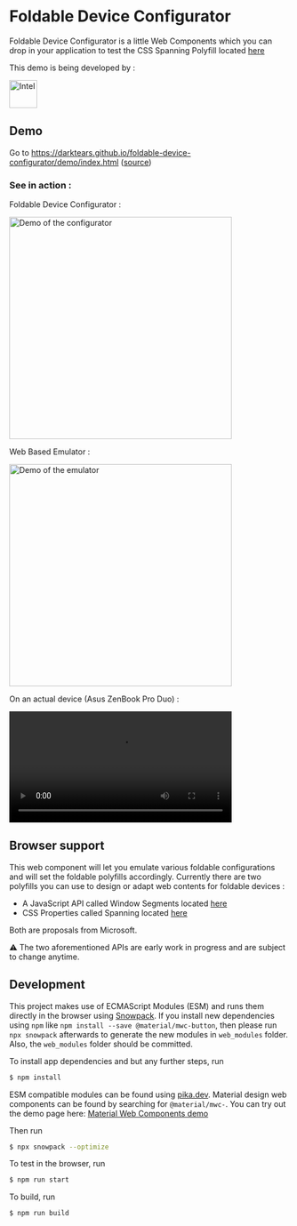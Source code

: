 # Foldable Device Configurator

Foldable Device Configurator is a little Web Components which you can drop in your application to test
the CSS Spanning Polyfill located [here](https://github.com/zouhir/spanning-css-polyfill)

This demo is being developed by :


<img src="https://upload.wikimedia.org/wikipedia/commons/thumb/c/c9/Intel-logo.svg/200px-Intel-logo.svg.png" alt="Intel" style="width:50px;"/>

## Demo

Go to https://darktears.github.io/foldable-device-configurator/demo/index.html ([source](https://github.com/darktears/foldable-device-configurator/tree/master/demo))

### See in action :

Foldable Device Configurator :

<img src="images/foldable-device-configurator.gif" alt="Demo of the configurator" style="width:400px;"/>

Web Based Emulator :

<img src="images/web-emulator.gif" alt="Demo of the emulator" style="width:400px;"/>

On an actual device (Asus ZenBook Pro Duo) :

<video src="images/zenbook.mp4" autoplay loop title="Zenbook Demo" width="400"></video>


## Browser support

This web component will let you emulate various foldable configurations and will set the foldable polyfills accordingly. Currently there are two polyfills you can use to design or adapt web contents for foldable devices :
- A JavaScript API called Window Segments located [here](https://github.com/zouhir/windowsegments-polyfill)
- CSS Properties called Spanning located [here](https://github.com/zouhir/spanning-css-polyfill)

Both are proposals from Microsoft.

:warning: The two aforementioned APIs are early work in progress and are subject to change anytime.

## Development

This project makes use of ECMAScript Modules (ESM) and runs them directly in the browser using [Snowpack](snowpack.dev). If you install new dependencies using `npm` like `npm install --save @material/mwc-button`, then please run `npx snowpack` afterwards to generate the new modules in `web_modules` folder. Also, the `web_modules` folder should be committed.

To install app dependencies and but any further steps, run

```sh
$ npm install
```

ESM compatible modules can be found using [pika.dev](pika.de). Material design web components can be found by searching for `@material/mwc-`. You can try out the demo page here: [Material Web Components demo](https://mwc-demos.glitch.me/)

Then run

```sh
$ npx snowpack --optimize
```

To test in the browser, run

```sh
$ npm run start
```

To build, run

```sh
$ npm run build
```
